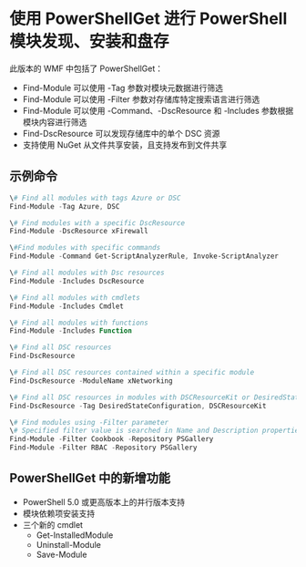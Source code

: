 # 使用 PowerShellGet 进行 PowerShell 模块发现、安装和盘存
 
此版本的 WMF 中包括了 PowerShellGet：
-   Find-Module 可以使用 -Tag 参数对模块元数据进行筛选
-   Find-Module 可以使用 -Filter 参数对存储库特定搜索语言进行筛选
-   Find-Module 可以使用 -Command、-DscResource 和 -Includes 参数根据模块内容进行筛选
-   Find-DscResource 可以发现存储库中的单个 DSC 资源
-   支持使用 NuGet 从文件共享安装，且支持发布到文件共享

## 示例命令
```powershell
\# Find all modules with tags Azure or DSC
Find-Module -Tag Azure, DSC

\# Find modules with a specific DscResource
Find-Module -DscResource xFirewall

\#Find modules with specific commands
Find-Module -Command Get-ScriptAnalyzerRule, Invoke-ScriptAnalyzer

\# Find all modules with Dsc resources
Find-Module -Includes DscResource

\# Find all modules with cmdlets
Find-Module -Includes Cmdlet

\# Find all modules with functions
Find-Module -Includes Function

\# Find all DSC resources
Find-DscResource

\# Find all DSC resources contained within a specific module
Find-DscResource -ModuleName xNetworking

\# Find all DSC resources in modules with DSCResourceKit or DesiredStateConfiguration
Find-DscResource -Tag DesiredStateConfiguration, DSCResourceKit

\# Find modules using -Filter parameter
\# Specified filter value is searched in Name and Description properties
Find-Module -Filter Cookbook -Repository PSGallery
Find-Module -Filter RBAC -Repository PSGallery
```

## PowerShellGet 中的新增功能
-   PowerShell 5.0 或更高版本上的并行版本支持
-   模块依赖项安装支持
-   三个新的 cmdlet
    -   Get-InstalledModule
    -   Uninstall-Module
    -   Save-Module
    <!--HONumber=Mar16_HO2-->

